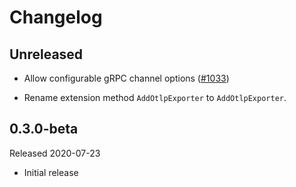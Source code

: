 # Changelog

## Unreleased

* Allow configurable gRPC channel options
  ([#1033](https://github.com/open-telemetry/opentelemetry-dotnet/pull/1033))

* Rename extension method `AddOtlpExporter` to `AddOtlpExporter`.

## 0.3.0-beta

Released 2020-07-23

* Initial release

